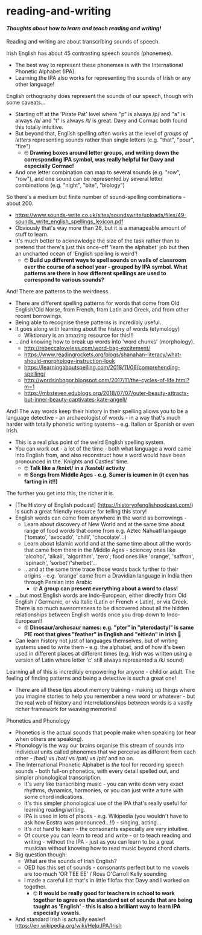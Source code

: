 # reading-and-writing
#### *Thoughts about how to learn and teach reading and writing!*

Reading and writing are about transcribing sounds of speech.

Irish English has about 45 contrasting speech sounds (phonemes).
* The best way to represent these phonemes is with the International Phonetic Alphabet (IPA).
* Learning the IPA also works for representing the sounds of Irish or any other language!

English orthography does represent the sounds of our speech, though with some caveats...
* Starting off at the 'Pirate Pat' level where "p" is always /p/ and "a" is always /a/ and "t" is always /t/ is great. Davy and Cormac both found this totally intuitive.
* But beyond that, English spelling often works at the level of *groups of letters* representing sounds rather than single letters (e.g. "that", "pour", "fire")
  * :nerd_face: **Drawing boxes around letter groups, and writing down the corresponding IPA symbol, was really helpful for Davy and especially Cormac!**
* And one letter combination can map to several sounds (e.g. "row", "row"), and one sound can be represented by several letter combinations (e.g. "night", "bite", "biology")

So there's a medium but finite number of sound-spelling combinations - about 200.
* https://www.sounds-write.co.uk/sites/soundswrite/uploads/files/49-sounds_write_english_spellings_lexicon.pdf
* Obviously that's way more than 26, but it is a manageable amount of stuff to learn.
* It's much better to acknowledge the size of the task rather than to pretend that there's just this once-off 'learn the alphabet' job but then an uncharted ocean of 'English spelling is weird'!
  * :nerd_face: **Build up different ways to spell sounds on walls of classroom over the course of a school year - grouped by IPA symbol. What patterns are there in how different spellings are used to correspond to various sounds?**

And! There are patterns to the weirdness.
* There are different spelling patterns for words that come from Old English/Old Norse, from French, from Latin and Greek, and from other recent borrowings.
* Being able to recognise these patterns is incredibly useful.
* It goes along with learning about the history of words (etymology)
  * Wiktionary is an amazing resource for this!!!
* ...and knowing how to break up words into 'word chunks' (morphology).
  * http://rebeccaloveless.com/word-bag-excitement/
  * https://www.readingrockets.org/blogs/shanahan-literacy/what-should-morphology-instruction-look
  * https://learningaboutspelling.com/2018/11/06/comprehending-spelling/
  * http://wordsinbogor.blogspot.com/2017/11/the-cycles-of-life.html?m=1
  * https://mbsteven.edublogs.org/2018/07/07/outer-beauty-attracts-but-inner-beauty-captivates-kate-angell/
  
And! The way words keep their history in their spelling allows you to be a language detective - an archaeologist of words - in a way that's much harder with totally phonetic writing systems - e.g. Italian or Spanish or even Irish.
* This is a real plus point of the weird English spelling system.
* You can work out - a lot of the time - both what language a word came into English from, and also reconstruct how a word would have been pronounced in the 'Knights and Castles' time.
  * :nerd_face: **Talk like a /knixt/ in a /kastel/ activity**
  * :nerd_face: **Songs from Middle Ages - e.g. Sumer is icumen in (it even has farting in it!!)**
    
The further you get into this, the richer it is.
* [The History of English podcast] (https://historyofenglishpodcast.com/) is such a great friendly resource for telling this story! 
* English words can come from anywhere in the world as borrowings -
  * Learn about discovery of New World and at the same time about range of food words that come from e.g. Aztec Nahuatl langauge ('tomato', 'avocado', 'chilli', 'chocolate'...)
  * Learn about Islamic world and at the same time about all the words that came from there in the Middle Ages - sciencey ones like 'alcohol', 'alkali', 'algorithm', 'zero'; food ones like 'orange', 'saffron', 'spinach', 'sorbet'/'sherbet'...
  * ...and at the same time trace those words back further to their origins - e.g. 'orange' came from a Dravidian language in India then through Persian into Arabic
    * :nerd_face: **A group can present everything about a word to class!**
* ...but most English words are Indo-European, either directly from Old English / Germanic, or via Italic (Latin or French < Latin), or via Greek. There is so much awesomeness to be discovered about all the hidden relationships between English words once you drop down to Indo-European!! 
    * :nerd_face: **Dinosaur/archosaur names: e.g. "pter" in "pterodactyl" is same PIE root that gives "feather" in English and "eitleán" in Irish 🙂**
* Can learn history not just of languages themselves, but of writing systems used to write them - e.g. the alphabet, and of how it's been used in different places at different times (e.g. Irish was written using a version of Latin where letter 'c' still always represented a /k/ sound)

Learning all of this is incredibly empowering for anyone - child or adult. The feeling of finding patterns and being a detective is such a great one!
* There are all these tips about memory training - making up things where you imagine stories to help you remember a new word or whatever - but the real web of history and interrelationships between words is a vastly richer framework for weaving memories!

Phonetics and Phonology
* Phonetics is the actual sounds that people make when speaking (or hear when others are speaking). 
* Phonology is the way our brains organise this stream of sounds into individual units called phonemes that we perceive as different from each other - /bad/ vs /bat/ vs /pat/ vs /pit/ and so on.
* The International Phonetic Alphabet is *the* tool for recording speech sounds - both full-on phonetics, with every detail spelled out, and simpler phonological transcription. 
  * It's very like transcribing music - you can write down very exact rhythms, dynamics, harmonies, or you can just write a tune with some chord indications.
  * It's this simpler phonological use of the IPA that's really useful for learning reading/writing. 
  * IPA is used in lots of places - e.g. Wikipedia (you wouldn't have to ask how Eostra was pronounced...!!) - singing, acting...
  * It's not hard to learn - the consonants especially are very intuitive.
  * Of course you can learn to read and write - or to teach reading and writing - without the IPA - just as you can learn to be a great musician without knowing how to read music beyond chord charts.
* Big question though:
  * What are the sounds of Irish English?
  * OED has this set of sounds - consonants perfect but to me vowels are too much 'OR TEE EE' / Ross O'Carroll Kelly sounding 
  * I made a careful list that's in little filofax that Davy and I worked on together.
	* :nerd_face: **It would be really good for teachers in school to work together to agree on the standard set of sounds that are being taught as 'English' - this is also a brilliant way to learn IPA especially vowels.**
* And standard Irish is actually easier! https://en.wikipedia.org/wiki/Help:IPA/Irish



